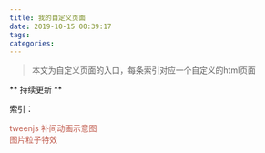 ```yaml
---
title: 我的自定义页面
date: 2019-10-15 00:39:17
tags:
categories:
---
```


> 本文为自定义页面的入口，每条索引对应一个自定义的html页面

** 持续更新 **

<!-- more -->
索引：

<div style="color:#c05b4d" onclick="window.open('/no_render/html/tweenjs_graphs.html', '_blank')">tweenjs 补间动画示意图</div>
<div style="color:#c05b4d" onclick="window.open('/no_render/html/particle-image.html', '_blank')">图片粒子特效</div>